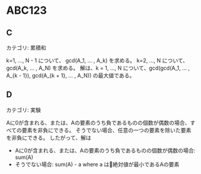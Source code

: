 # ABC123

## C
カテゴリ: 累積和

k=1, ..., N - 1 について、 gcd(A_1, ... , A_k) を求める。
k=2, ..., N について、 gcd(A_k, ... , A_N) を求める。
解は、k = 1, ..., N について、gcd(gcd(A_1, ... , A_{k - 1}), gcd(A_{k + 1}, ... , A_N)) の最大値である。

## D
カテゴリ: 実験

Aに0が含まれる、または、Aの要素のうち負であるものの個数が偶数の場合、すべての要素を非負にできる。
そうでない場合、任意の一つの要素を除いた要素を非負にできる。
したがって、解は
* Aに0が含まれる、または、Aの要素のうち負であるものの個数が偶数の場合: sum(A)
* そうでない場合: sum(A) - a where a は絶対値が最小であるAの要素
